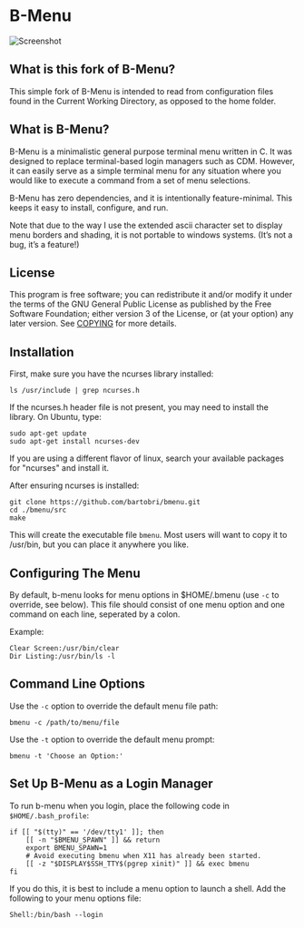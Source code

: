 B-Menu
======

![Screenshot](http://i.imgur.com/QV5Ra8V.png)

What is this fork of B-Menu?
---------------

This simple fork of B-Menu is intended to read from configuration files 
found in the Current Working Directory, as opposed to the home folder.

What is B-Menu?
---------------

B-Menu is a minimalistic general purpose terminal menu written in C. It was designed to replace
terminal-based login managers such as CDM. However, it can easily serve as a simple terminal menu for
any situation where you would like to execute a command from a set of menu selections.

B-Menu has zero dependencies, and it is intentionally feature-minimal. This keeps it easy to install, 
configure, and run. 

Note that due to the way I use the extended ascii character set to display menu borders and shading,
it is not portable to windows systems. (It’s not a bug, it’s a feature!)

License
-------

This program is free software; you can redistribute it and/or modify it under the terms of the GNU 
General Public License as published by the Free Software Foundation; either version 3 of the License,
or (at your option) any later version.  See [COPYING](COPYING) for more details.

Installation
------------
First, make sure you have the ncurses library installed:
```
ls /usr/include | grep ncurses.h
```
If the ncurses.h header file is not present, you may need to install the library. On Ubuntu, type:
```
sudo apt-get update
sudo apt-get install ncurses-dev
```
If you are using a different flavor of linux, search your available packages for "ncurses" and install
it.

After ensuring ncurses is installed:
```
git clone https://github.com/bartobri/bmenu.git
cd ./bmenu/src
make
```

This will create the executable file `bmenu`. Most users will want to copy it to /usr/bin, but you can
place it anywhere you like.

Configuring The Menu
--------------------

By default, b-menu looks for menu options in $HOME/.bmenu (use `-c` to override,  see below). This file
should consist of one menu option and one command on each line, seperated by a colon.

Example:

```
Clear Screen:/usr/bin/clear
Dir Listing:/usr/bin/ls -l
```

Command Line Options
--------------------

Use the `-c` option to override the default menu file path:
```
bmenu -c /path/to/menu/file
```

Use the `-t` option to override the default menu prompt:
```
bmenu -t 'Choose an Option:'
```

Set Up B-Menu as a Login Manager
--------------------------------

To run b-menu when you login, place the following code in `$HOME/.bash_profile`:

```
if [[ "$(tty)" == '/dev/tty1' ]]; then
    [[ -n "$BMENU_SPAWN" ]] && return
    export BMENU_SPAWN=1
    # Avoid executing bmenu when X11 has already been started.
    [[ -z "$DISPLAY$SSH_TTY$(pgrep xinit)" ]] && exec bmenu
fi
```

If you do this, it is best to include a menu option to launch a shell. Add the following to your menu
options file:

```
Shell:/bin/bash --login
```
